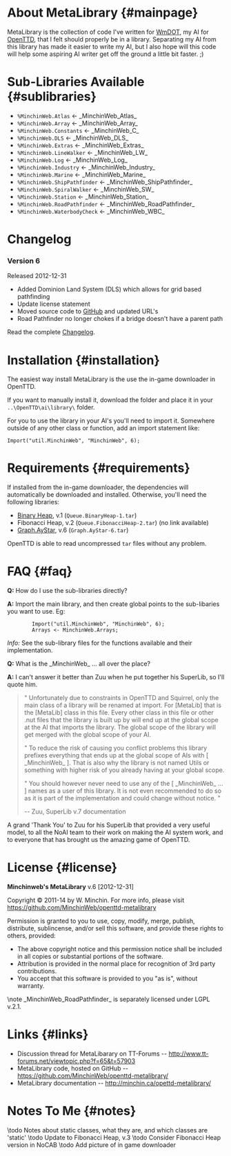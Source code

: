 ﻿About MetaLibrary                                                   {#mainpage}
===============================================================================

MetaLibrary is the collection of code I've written for
[WmDOT](http://www.tt-forums.net/viewtopic.php?f=65&t=53698), my AI for
[OpenTTD](http://www.openttd.org/), that I felt should properly be in a
library. Separating my AI from this library has made it easier to write my
AI, but I also hope will this code will help some aspiring AI writer get off
the ground a little bit faster. ;)

Sub-Libraries Available                                         {#sublibraries}
===============================================================================

- `%MinchinWeb.Atlas` <- \_MinchinWeb\_Atlas\_
- `%MinchinWeb.Array` <- \_MinchinWeb\_Array\_
- `%MinchinWeb.Constants` <- \_MinchinWeb\_C\_
- `%MinchinWeb.DLS` <- \_MinchinWeb\_DLS\_
- `%MinchinWeb.Extras` <- \_MinchinWeb\_Extras\_
- `%MinchinWeb.LineWalker` <- \_MinchinWeb\_LW\_
- `%MinchinWeb.Log` <- \_MinchinWeb\_Log\_
- `%MinchinWeb.Industry` <- \_MinchinWeb\_Industry\_
- `%MinchinWeb.Marine` <- \_MinchinWeb\_Marine\_
- `%MinchinWeb.ShipPathfinder` <- \_MinchinWeb\_ShipPathfinder\_
- `%MinchinWeb.SpiralWalker` <- \_MinchinWeb\_SW\_
- `%MinchinWeb.Station` <- \_MinchinWeb\_Station\_
- `%MinchinWeb.RoadPathfinder` <- \_MinchinWeb\_RoadPathfinder\_
- `%MinchinWeb.WaterbodyCheck` <- \_MinchinWeb\_WBC\_

Changelog
===============================================================================
### Version 6

Released 2012-12-31

- Added Dominion Land System (DLS) which allows for grid based pathfinding
- Update license statement
- Moved source code to
    [GitHub](https://github.com/MinchinWeb/openttd-metalibrary/) and
	updated URL's
- Road Pathfinder no longer chokes if a bridge doesn't have a parent path

Read the complete [Changelog](md_openttd-metalibrary_changelog.html).

Installation                                                    {#installation}
===============================================================================

The easiest way install MetaLibrary is the use the in-game downloader in
OpenTTD.

If you want to manually install it, download the folder and place it in your
`..\OpenTTD\ai\library\` folder.

For you to use the library in your AI's you'll need to import it. Somewhere
outside of any other class or function, add an import statement like:

	Import("util.MinchinWeb", "MinchinWeb", 6);

Requirements                                                    {#requirements}
===============================================================================

If installed from the in-game downloader, the dependencies will
automatically be downloaded and installed. Otherwise, you'll need the
following libraries:

- [Binary Heap], v.1    (`Queue.BinaryHeap-1.tar`)  
- Fibonacci Heap, v.2   (`Queue.FibonacciHeap-2.tar`)  (no link available)
- [Graph.AyStar], v.6   (`Graph.AyStar-6.tar`)

[Binary Heap]: http://binaries.openttd.org/bananas/ailibrary/Queue.BinaryHeap-1.tar.gz
[Graph.AyStar]: http://binaries.openttd.org/bananas/ailibrary/Graph.AyStar-6.tar.gz

OpenTTD is able to read uncompressed `tar` files without any problem.

FAQ                                                                      {#faq}
===============================================================================

**Q:**	How do I use the sub-libraries directly?

**A:**	Import the main library, and then create global points to the
		sub-libaries you want to use. Eg:
~~~	
		Import("util.MinchinWeb", "MinchinWeb", 6);
		Arrays <- MinchinWeb.Arrays;
~~~
*Info:*	See the sub-library files for the functions available and their
			implementation.

**Q:**	What is the \_MinchinWeb\_ ... all over the place?

**A:**	I can't answer it better than Zuu when he put together his SuperLib, so
		I'll quote him.

> "	Unfortunately due to constraints in OpenTTD and Squirrel, only the
>	main class of a library will be renamed at import. For [MetaLib]
>	that is the [MetaLib] class in this file. Every other class in this
>	file or other .nut files that the library is built up by will end
>	up at the global scope at the AI that imports the library. The
>	global scope of the library will get merged with the global scope
>	of your AI.
>
> "	To reduce the risk of causing you conflict problems this library
>	prefixes everything that ends up at the global scope of AIs with
>	[ \_MinchinWeb\_ ]. That is also why the library is not named Utils or
>	something with higher risk of you already having at your global
>	scope.
>
> "	You should however never need to use any of the [ \_MinchinWeb\_ ... ]
>	names as a user of this library. It is not even recommended to do
>	so as it is part of the implementation and could change without
>	notice. "
>
> -- Zuu, SuperLib v.7 documentation

A grand 'Thank You' to Zuu for his SuperLib that provided a very useful
	model, to all the NoAI team to their work on making the AI system work,
	and to everyone that has brought us the amazing game of OpenTTD.

License                                                              {#license}
===============================================================================

**Minchinweb's MetaLibrary** v.6 [2012-12-31]

Copyright © 2011-14 by W. Minchin.
For more info,
	please visit <https://github.com/MinchinWeb/openttd-metalibrary>

Permission is granted to you to use, copy, modify, merge, publish, 
distribute, sublincense, and/or sell this software, and provide these 
rights to others, provided:

- The above copyright notice and this permission notice shall be included
	in all copies or substantial portions of the software.
- Attribution is provided in the normal place for recognition of 3rd party
	contributions.
- You accept that this software is provided to you "as is", without warranty.

\note	\_MinchinWeb\_RoadPathfinder\_ is separately licensed under
		LGPL v.2.1.

Links                                                                  {#links}
===============================================================================
-	Discussion thread for MetaLibarary on TT-Forums -- 
	<http://www.tt-forums.net/viewtopic.php?f=65&t=57903>
-	MetaLibrary code, hosted on GitHub -- 
	<https://github.com/MinchinWeb/openttd-metalibrary/>
-	MetaLibrary documentation -- 
	<http://minchin.ca/opettd-metalibrary/>

Notes To Me                                                            {#notes}
===============================================================================
\todo		Notes about static classes, what they are, and which classes
			are 'static'
\todo		Update to Fibonacci Heap, v.3
\todo		Consider Fibonacci Heap version in NoCAB
\todo		Add picture of in game downloader
